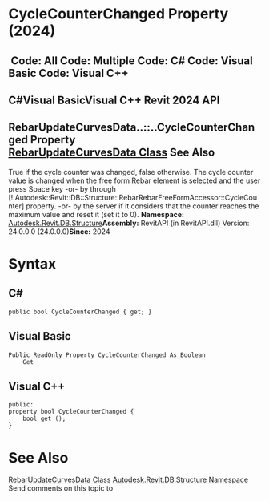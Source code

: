 # CycleCounterChanged Property (2024)

﻿
 Code: All Code: Multiple Code: C# Code: Visual Basic Code: Visual C++   
---  
C#Visual BasicVisual C++
Revit 2024 API  
---  
RebarUpdateCurvesData..::..CycleCounterChanged Property   
[RebarUpdateCurvesData Class](ff847aea-8397-8b79-b039-16a72e479c9f.md "RebarUpdateCurvesData Class") See Also  
---  
True if the cycle counter was changed, false otherwise.
The cycle counter value is changed when the free form Rebar element is selected and the user press Space key -or- by through [!:Autodesk::Revit::DB::Structure::RebarRebarFreeFormAccessor::CycleCounter] property. -or- by the server if it considers that the counter reaches the maximum value and reset it (set it to 0). 
**Namespace:** [Autodesk.Revit.DB.Structure](d586b341-f687-9d90-e96d-255806b7d4fc.md "Autodesk.Revit.DB.Structure Namespace")**Assembly:** RevitAPI (in RevitAPI.dll) Version: 24.0.0.0 (24.0.0.0)**Since:** 2024 
# Syntax
C#  
---  
```text
public bool CycleCounterChanged { get; }
```
  
Visual Basic  
---  
```text
Public ReadOnly Property CycleCounterChanged As Boolean
	Get
```
  
Visual C++  
---  
```text
public:
property bool CycleCounterChanged {
	bool get ();
}
```
  
# See Also
[RebarUpdateCurvesData Class](ff847aea-8397-8b79-b039-16a72e479c9f.md "RebarUpdateCurvesData Class")
[Autodesk.Revit.DB.Structure Namespace](d586b341-f687-9d90-e96d-255806b7d4fc.md "Autodesk.Revit.DB.Structure Namespace")
Send comments on this topic to 